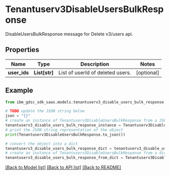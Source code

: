 # Tenantuserv3DisableUsersBulkResponse

DisableUsersBulkResponse message for Delete v3/users api.

## Properties

Name | Type | Description | Notes
------------ | ------------- | ------------- | -------------
**user_ids** | **List[str]** | List of userId of deleted users. | [optional] 

## Example

```python
from ibm_gdsc_sdk_saas.models.tenantuserv3_disable_users_bulk_response import Tenantuserv3DisableUsersBulkResponse

# TODO update the JSON string below
json = "{}"
# create an instance of Tenantuserv3DisableUsersBulkResponse from a JSON string
tenantuserv3_disable_users_bulk_response_instance = Tenantuserv3DisableUsersBulkResponse.from_json(json)
# print the JSON string representation of the object
print(Tenantuserv3DisableUsersBulkResponse.to_json())

# convert the object into a dict
tenantuserv3_disable_users_bulk_response_dict = tenantuserv3_disable_users_bulk_response_instance.to_dict()
# create an instance of Tenantuserv3DisableUsersBulkResponse from a dict
tenantuserv3_disable_users_bulk_response_from_dict = Tenantuserv3DisableUsersBulkResponse.from_dict(tenantuserv3_disable_users_bulk_response_dict)
```
[[Back to Model list]](../README.md#documentation-for-models) [[Back to API list]](../README.md#documentation-for-api-endpoints) [[Back to README]](../README.md)


